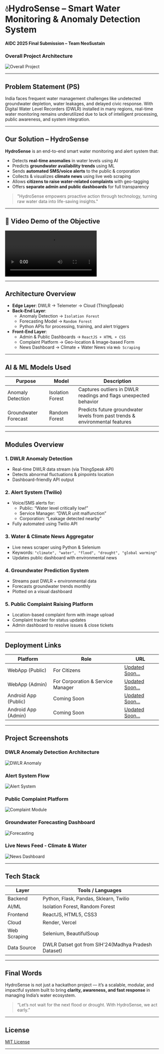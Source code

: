 # 💧HydroSense – Smart Water Monitoring & Anomaly Detection System  
**AIDC 2025 Final Submission – Team NeoSustain**

###  Overall Project Architecture
![Overall Project](Images/Overall.jpg)

---

##  Problem Statement (PS)

India faces frequent water management challenges like undetected groundwater depletion, water leakages, and delayed civic response. With Digital Water Level Recorders (DWLR) installed in many regions, real-time water monitoring remains underutilized due to lack of intelligent processing, public awareness, and system integration.

---

##  Our Solution – HydroSense

**HydroSense** is an end-to-end smart water monitoring and alert system that:
- Detects **real-time anomalies** in water levels using AI
- Predicts **groundwater availability trends** using ML
- Sends **automated SMS/voice alerts** to the public & corporation
- Collects & visualizes **climate news** using live web scraping
- Allows **citizens to raise water-related complaints** with geo-tagging
- Offers **separate admin and public dashboards** for full transparency

>  "HydroSense empowers proactive action through technology, turning raw water data into life-saving insights."

---
## 🎥 Video Demo of the Objective
![Working Video](Images/working%20video.mp4)

---
##  Architecture Overview

- **Edge Layer**: DWLR → Telemeter → Cloud (ThingSpeak)
- **Back-End Layer**:
  - Anomaly Detection → `Isolation Forest`
  - Forecasting Model → `Random Forest`
  - Python APIs for processing, training, and alert triggers
- **Front-End Layer**:
  - Admin & Public Dashboards → `ReactJS + HTML + CSS`
  - Complaint Platform → Geo-location & Image-based Form
  - News Dashboard → Climate + Water News via `Web Scraping`

---

##  AI & ML Models Used

| Purpose | Model | Description |
|--------|-------|-------------|
| Anomaly Detection | Isolation Forest | Captures outliers in DWLR readings and flags unexpected behavior |
| Groundwater Forecast | Random Forest | Predicts future groundwater levels from past trends & environmental features |

---

##  Modules Overview

###  1. **DWLR Anomaly Detection**
- Real-time DWLR data stream (via ThingSpeak API)
- Detects abnormal fluctuations & pinpoints location
- Dashboard-friendly API output

###  2. **Alert System (Twilio)**
- Voice/SMS alerts for:
  - Public: “Water level critically low!”
  - Service Manager: “DWLR unit malfunction”
  - Corporation: “Leakage detected nearby”
- Fully automated using Twilio API

###  3. **Water & Climate News Aggregator**
- Live news scraper using Python & Selenium
- Keywords: `"climate", "water", "flood", "drought", "global warming"`
- Updates public dashboard with environmental news

###  4. **Groundwater Prediction System**
- Streams past DWLR + environmental data
- Forecasts groundwater trends monthly
- Plotted on a visual dashboard

###  5. **Public Complaint Raising Platform**
- Location-based complaint form with image upload
- Complaint tracker for status updates
- Admin dashboard to resolve issues & close tickets

---

##  Deployment Links

| Platform | Role | URL |
|----------|------|-----|
|  WebApp (Public) | For Citizens | [Updated Soon...]() |
|  WebApp (Admin) | For Corporation & Service Manager | [Updated Soon...]() |
|  Android App (Public) | Coming Soon | [Updated Soon...](#) |
|  Android App (Admin) | Coming Soon | [Updated Soon...](#) |

---

##  Project Screenshots

###  DWLR Anomaly Detection Architecture
![DWLR Anomaly](Images/dwlranomaly.jpg)

###  Alert System Flow
![Alert System](Images/alertsystem.jpg)

###  Public Complaint Platform
![Complaint Module](Images/publiceompaint.jpg)

###  Groundwater Forecasting Dashboard
![Forecasting](Images/gwf.jpg)

###  Live News Feed - Climate & Water
![News Dashboard](Images/news.jpg)

---

##  Tech Stack

| Layer | Tools / Languages |
|-------|-------------------|
| Backend | Python, Flask, Pandas, Sklearn, Twilio |
| AI/ML | Isolation Forest, Random Forest |
| Frontend | ReactJS, HTML5, CSS3 |
| Cloud | Render, Vercel |
| Web Scraping | Selenium, BeautifulSoup |
| Data Source | DWLR Datset got from SIH'24(Madhya Pradesh Dataset) |

---

##  Final Words

HydroSense is not just a hackathon project — it’s a scalable, modular, and impactful system built to bring **clarity, awareness, and fast response** in managing India’s water ecosystem.

> “Let’s not wait for the next flood or drought. With HydroSense, we act early.”

---

##  License

[MIT License](LICENSE)

---


